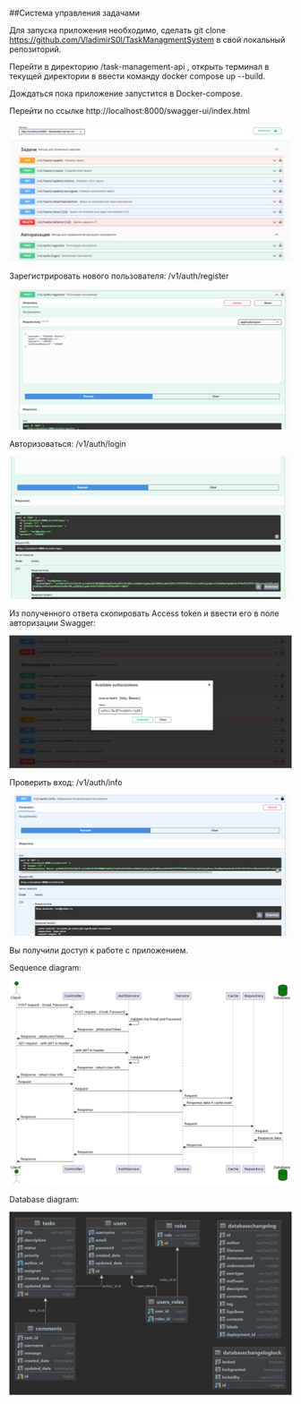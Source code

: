 ##Система управления задачами

Для запуска приложения необходимо, сделать git clone https://github.com/VladimirS0l/TaskManagmentSystem 
в свой локальный репозиторий.

Перейти в директорию /task-management-api , открыть терминал в текущей директории в ввести команду docker compose up --build.

Дождаться пока приложение запустится в Docker-compose.

Перейти по ссылке http://localhost:8000/swagger-ui/index.html

![Главная страница](/docs/swagger-main.png)

Зарегистрировать нового пользователя: /v1/auth/register

![Регистрация](/docs/swagger-register.png)

Авторизоваться: /v1/auth/login

![Авторизация](/docs/swagger-login.png)

Из полученного ответа скопировать Access token и ввести его в поле авторизации Swagger: 

![Swagger авторизация](/docs/swagger-auth.png)

Проверить вход: /v1/auth/info

![Проверка входа](/docs/swagger-enter.png)

Вы получили доступ к работе с приложением.


Sequence diagram: 

![Sequence diagram](/docs/sequenceDiagram.png)


Database diagram:

![Database diagram](/docs/taskmanagement.jpg)


